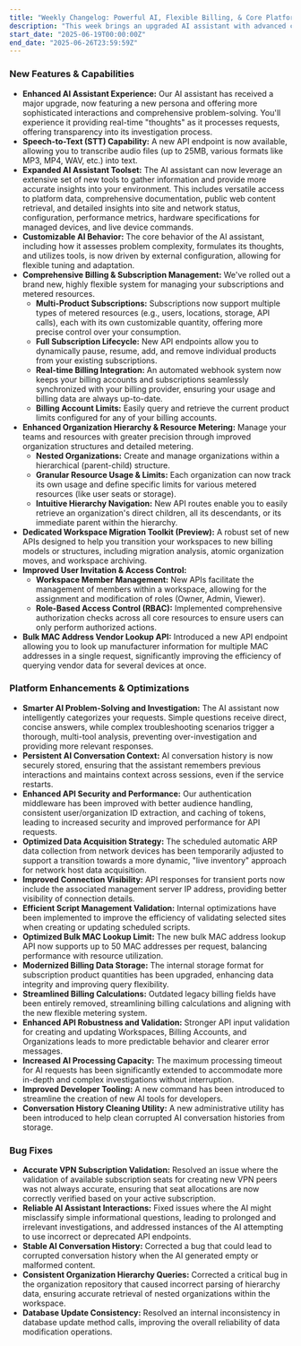 ```yaml
---
title: "Weekly Changelog: Powerful AI, Flexible Billing, & Core Platform Upgrades"
description: "This week brings an upgraded AI assistant with advanced capabilities, a new flexible billing system, enhanced organization management, and critical platform improvements."
start_date: "2025-06-19T00:00:00Z"
end_date: "2025-06-26T23:59:59Z"
---
```


### New Features & Capabilities

*   **Enhanced AI Assistant Experience:** Our AI assistant has received a major upgrade, now featuring a new persona and offering more sophisticated interactions and comprehensive problem-solving. You'll experience it providing real-time "thoughts" as it processes requests, offering transparency into its investigation process.
*   **Speech-to-Text (STT) Capability:** A new API endpoint is now available, allowing you to transcribe audio files (up to 25MB, various formats like MP3, MP4, WAV, etc.) into text.
*   **Expanded AI Assistant Toolset:** The AI assistant can now leverage an extensive set of new tools to gather information and provide more accurate insights into your environment. This includes versatile access to platform data, comprehensive documentation, public web content retrieval, and detailed insights into site and network status, configuration, performance metrics, hardware specifications for managed devices, and live device commands.
*   **Customizable AI Behavior:** The core behavior of the AI assistant, including how it assesses problem complexity, formulates its thoughts, and utilizes tools, is now driven by external configuration, allowing for flexible tuning and adaptation.
*   **Comprehensive Billing & Subscription Management:** We've rolled out a brand new, highly flexible system for managing your subscriptions and metered resources.
    *   **Multi-Product Subscriptions:** Subscriptions now support multiple types of metered resources (e.g., users, locations, storage, API calls), each with its own customizable quantity, offering more precise control over your consumption.
    *   **Full Subscription Lifecycle:** New API endpoints allow you to dynamically pause, resume, add, and remove individual products from your existing subscriptions.
    *   **Real-time Billing Integration:** An automated webhook system now keeps your billing accounts and subscriptions seamlessly synchronized with your billing provider, ensuring your usage and billing data are always up-to-date.
    *   **Billing Account Limits:** Easily query and retrieve the current product limits configured for any of your billing accounts.
*   **Enhanced Organization Hierarchy & Resource Metering:** Manage your teams and resources with greater precision through improved organization structures and detailed metering.
    *   **Nested Organizations:** Create and manage organizations within a hierarchical (parent-child) structure.
    *   **Granular Resource Usage & Limits:** Each organization can now track its own usage and define specific limits for various metered resources (like user seats or storage).
    *   **Intuitive Hierarchy Navigation:** New API routes enable you to easily retrieve an organization's direct children, all its descendants, or its immediate parent within the hierarchy.
*   **Dedicated Workspace Migration Toolkit (Preview):** A robust set of new APIs designed to help you transition your workspaces to new billing models or structures, including migration analysis, atomic organization moves, and workspace archiving.
*   **Improved User Invitation & Access Control:**
    *   **Workspace Member Management:** New APIs facilitate the management of members within a workspace, allowing for the assignment and modification of roles (Owner, Admin, Viewer).
    *   **Role-Based Access Control (RBAC):** Implemented comprehensive authorization checks across all core resources to ensure users can only perform authorized actions.
*   **Bulk MAC Address Vendor Lookup API:** Introduced a new API endpoint allowing you to look up manufacturer information for multiple MAC addresses in a single request, significantly improving the efficiency of querying vendor data for several devices at once.

### Platform Enhancements & Optimizations

*   **Smarter AI Problem-Solving and Investigation:** The AI assistant now intelligently categorizes your requests. Simple questions receive direct, concise answers, while complex troubleshooting scenarios trigger a thorough, multi-tool analysis, preventing over-investigation and providing more relevant responses.
*   **Persistent AI Conversation Context:** AI conversation history is now securely stored, ensuring that the assistant remembers previous interactions and maintains context across sessions, even if the service restarts.
*   **Enhanced API Security and Performance:** Our authentication middleware has been improved with better audience handling, consistent user/organization ID extraction, and caching of tokens, leading to increased security and improved performance for API requests.
*   **Optimized Data Acquisition Strategy:** The scheduled automatic ARP data collection from network devices has been temporarily adjusted to support a transition towards a more dynamic, "live inventory" approach for network host data acquisition.
*   **Improved Connection Visibility:** API responses for transient ports now include the associated management server IP address, providing better visibility of connection details.
*   **Efficient Script Management Validation:** Internal optimizations have been implemented to improve the efficiency of validating selected sites when creating or updating scheduled scripts.
*   **Optimized Bulk MAC Lookup Limit:** The new bulk MAC address lookup API now supports up to 50 MAC addresses per request, balancing performance with resource utilization.
*   **Modernized Billing Data Storage:** The internal storage format for subscription product quantities has been upgraded, enhancing data integrity and improving query flexibility.
*   **Streamlined Billing Calculations:** Outdated legacy billing fields have been entirely removed, streamlining billing calculations and aligning with the new flexible metering system.
*   **Enhanced API Robustness and Validation:** Stronger API input validation for creating and updating Workspaces, Billing Accounts, and Organizations leads to more predictable behavior and clearer error messages.
*   **Increased AI Processing Capacity:** The maximum processing timeout for AI requests has been significantly extended to accommodate more in-depth and complex investigations without interruption.
*   **Improved Developer Tooling:** A new command has been introduced to streamline the creation of new AI tools for developers.
*   **Conversation History Cleaning Utility:** A new administrative utility has been introduced to help clean corrupted AI conversation histories from storage.

### Bug Fixes

*   **Accurate VPN Subscription Validation:** Resolved an issue where the validation of available subscription seats for creating new VPN peers was not always accurate, ensuring that seat allocations are now correctly verified based on your active subscription.
*   **Reliable AI Assistant Interactions:** Fixed issues where the AI might misclassify simple informational questions, leading to prolonged and irrelevant investigations, and addressed instances of the AI attempting to use incorrect or deprecated API endpoints.
*   **Stable AI Conversation History:** Corrected a bug that could lead to corrupted conversation history when the AI generated empty or malformed content.
*   **Consistent Organization Hierarchy Queries:** Corrected a critical bug in the organization repository that caused incorrect parsing of hierarchy data, ensuring accurate retrieval of nested organizations within the workspace.
*   **Database Update Consistency:** Resolved an internal inconsistency in database update method calls, improving the overall reliability of data modification operations.
